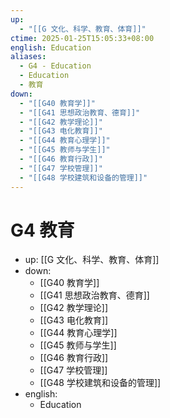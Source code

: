 ```yaml
---
up:
  - "[[G 文化、科学、教育、体育]]"
ctime: 2025-01-25T15:05:33+08:00
english: Education
aliases:
  - G4 - Education
  - Education
  - 教育
down:
  - "[[G40 教育学]]"
  - "[[G41 思想政治教育、德育]]"
  - "[[G42 教学理论]]"
  - "[[G43 电化教育]]"
  - "[[G44 教育心理学]]"
  - "[[G45 教师与学生]]"
  - "[[G46 教育行政]]"
  - "[[G47 学校管理]]"
  - "[[G48 学校建筑和设备的管理]]"
---
```


# G4 教育

- up: [[G 文化、科学、教育、体育]]
- down:
	- [[G40 教育学]]
	- [[G41 思想政治教育、德育]]
	- [[G42 教学理论]]
	- [[G43 电化教育]]
	- [[G44 教育心理学]]
	- [[G45 教师与学生]]
	- [[G46 教育行政]]
	- [[G47 学校管理]]
	- [[G48 学校建筑和设备的管理]]
- english:
	- Education
